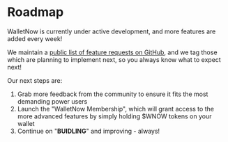 # Roadmap

WalletNow is currently under active development, and more features are added every week!

We maintain a [public list of feature requests on GitHub](https://github.com/wallet-now/wallet-now/issues), and we tag those which are planning to implement next, so you always know what to expect next!

Our next steps are:

1. Grab more feedback from the community to ensure it fits the most demanding power users
2. Launch the "WalletNow Membership", which will grant access to the more advanced features by simply holding $WNOW tokens on your wallet
3. Continue on "**BUIDLING**" and improving - always!

